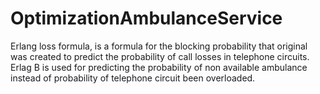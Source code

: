 # OptimizationAmbulanceService


Erlang loss formula, is a formula for the blocking
probability that original was created to predict the
probability of call losses in telephone circuits. Erlag B
is used for predicting the probability of non available
ambulance instead of probability of telephone circuit
been overloaded.
